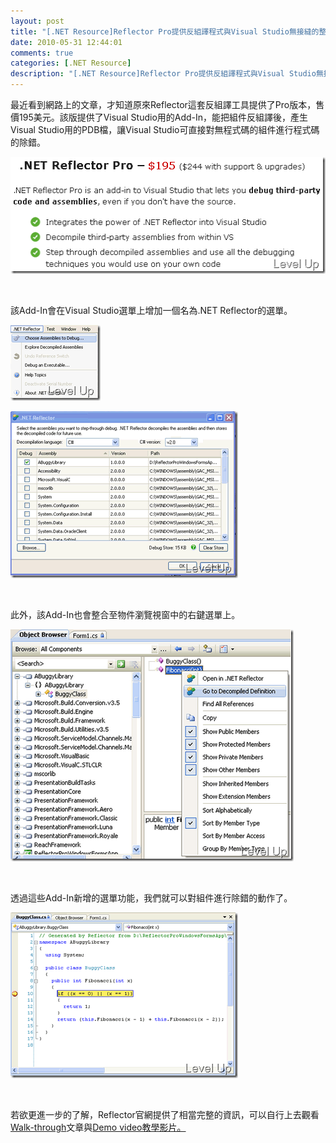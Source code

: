 ```yaml
---
layout: post
title: "[.NET Resource]Reflector Pro提供反組譯程式與Visual Studio無接縫的整合"
date: 2010-05-31 12:44:01
comments: true
categories: [.NET Resource]
description: "[.NET Resource]Reflector Pro提供反組譯程式與Visual Studio無接縫的整合"
---
```

<p>最近看到網路上的文章，才知道原來Reflector這套反組譯工具提供了Pro版本，售價195美元。該版提供了Visual Studio用的Add-In，能把組件反組譯後，產生Visual Studio用的PDB檔，讓Visual Studio可直接對無程式碼的組件進行程式碼的除錯。</p>  <p><img style="border-bottom: 0px; border-left: 0px; display: inline; border-top: 0px; border-right: 0px" title="image" border="0" alt="image" src="\images\posts\15511\image_thumb.png" width="508" height="187" /></a> </p>  <p> </p>  <p>該Add-In會在Visual Studio選單上增加一個名為.NET Reflector的選單。</p>  <p><a href="http://files.dotblogs.com.tw/larrynung/1005/56bd369b9166_14CFD/image_6.png"><img style="border-bottom: 0px; border-left: 0px; display: inline; border-top: 0px; border-right: 0px" title="image" border="0" alt="image" src="\images\posts\15511\image_thumb_2.png" width="144" height="121" /></a>  </p>  <p><a href="http://files.dotblogs.com.tw/larrynung/1005/56bd369b9166_14CFD/image_4.png"><img style="border-bottom: 0px; border-left: 0px; display: inline; border-top: 0px; border-right: 0px" title="image" border="0" alt="image" src="\images\posts\15511\image_thumb_1.png" width="364" height="267" /></a>  </p>  <p> </p>  <p>此外，該Add-In也會整合至物件瀏覽視窗中的右鍵選單上。</p>  <p><a href="http://files.dotblogs.com.tw/larrynung/1005/56bd369b9166_14CFD/image_8.png"><img style="border-bottom: 0px; border-left: 0px; display: inline; border-top: 0px; border-right: 0px" title="image" border="0" alt="image" src="\images\posts\15511\image_thumb_3.png" width="453" height="371" /></a> </p>  <p> </p>  <p>透過這些Add-In新增的選單功能，我們就可以對組件進行除錯的動作了。</p>  <p><a href="http://files.dotblogs.com.tw/larrynung/1005/56bd369b9166_14CFD/image_10.png"><img style="border-bottom: 0px; border-left: 0px; display: inline; border-top: 0px; border-right: 0px" title="image" border="0" alt="image" src="\images\posts\15511\image_thumb_4.png" width="364" height="265" /></a> </p>  <p> </p>  <p>若欲更進一步的了解，Reflector官網提供了相當完整的資訊，可以自行上去觀看<a href="http://www.red-gate.com/walkthrough.htm" target="_blank">Walk-through</a>文章與<a href="http://www.red-gate.com/video_pro.htm" target="_blank">Demo video教學影片。</p>